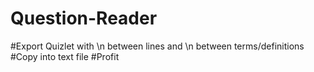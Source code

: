 # Question-Reader
#Export Quizlet with \n between lines and \n between terms/definitions
#Copy into text file
#Profit
